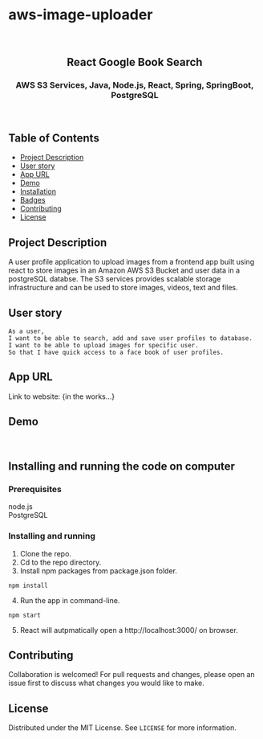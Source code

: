 # aws-image-uploader
<br />
<p align="center">

<!-- <img src="https://avatars2.githubusercontent.com/u/59339564?v=4"  alt="profile picture" width="150" height="150"> -->

<h2 align="center">React Google Book Search</h2>

<h3 align="center">
 AWS S3 Services, Java, Node.js, React, Spring, SpringBoot, PostgreSQL

</h3>
<br />
</p>


## Table of Contents
* [Project Description](#project-description)
* [User story](#user-story)
* [App URL](#app-url)
* [Demo](#demo)
* [Installation](#installation)
* [Badges](#badges)
* [Contributing](#contributing)
* [License](#license)



## Project Description
A user profile application to upload images from a frontend app built using react to store images in an Amazon AWS S3 Bucket and user data in a postgreSQL databse. The S3 services provides scalable storage infrastructure and can be used to store images, videos, text and files.


## User story

```
As a user, 
I want to be able to search, add and save user profiles to database.
I want to be able to upload images for specific user.
So that I have quick access to a face book of user profiles.
```


## App URL
 Link to website: {in the works...}
 
 
## Demo
<!-- <img src="http://g.recordit.co/7lhiyLWmwI.gif"  width="900" height="500"> -->

<br>





## Installing and running the code on computer

### Prerequisites
  node.js  
  PostgreSQL

### Installing and running
  1. Clone the repo.
  2. Cd to the repo directory.
  3. Install npm packages from package.json folder.
 ```
 npm install 
```  
  4. Run the app in command-line.
 ```
 npm start
 ```

 5. React will autpmatically open a http://localhost:3000/ on browser.

## Contributing
 Collaboration is welcomed! For pull requests and changes, please open an issue first to discuss what changes you would like to make. 

## License
Distributed under the MIT License. See `LICENSE` for more information.
